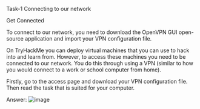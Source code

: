 Task-1 Connecting to our network

Get Connected﻿

To connect to our network, you need to download the OpenVPN GUI open-source application and import your VPN configuration file.

On TryHackMe you can deploy virtual machines that you can use to hack into and learn from. However, to access these machines you need to be connected to our network. You do this through using a VPN (similar to how you would connect to a work or school computer from home).

Firstly, go to the access page and download your VPN configuration file. Then read the task that is suited for your computer.

Answer:
![image](https://user-images.githubusercontent.com/94435318/154877279-1df51289-0f8d-4e8f-978f-a8e5f928fb36.png)
